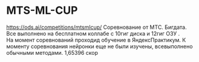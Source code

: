 # MTS-ML-CUP
https://ods.ai/competitions/mtsmlcup/
Соревнование от МТС. Бигдата. 
Все выполнено  на бесплатном коллабе с 10гиг диска и 12гиг ОЗУ .  
На момент соревнований проходид обучение в ЯндексПрактикум. К моменту соревнования нейронки еще не были изучены, всевыполнено обычными методами.
1,65396 скор
